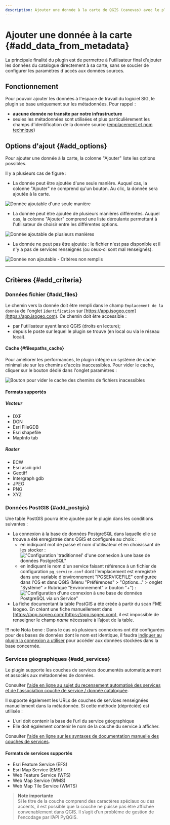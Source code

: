 ```yaml
---
description: Ajouter une donnée à la carte de QGIS (canevas) avec le plugin Isogeo
---
```


# Ajouter une donnée à la carte {#add_data_from_metadata}

La principale finalité du plugin est de permettre à l'utilisateur final d'ajouter les données du catalogue directement à sa carte, sans se soucier de configurer les paramètres d'accès aux données sources.

## Fonctionnement

Pour pouvoir ajouter les données à l'espace de travail du logiciel SIG, le plugin se base uniquement sur les métadonnées. Pour rappel :

* **aucune donnée ne transite par notre infrastructure**
* seules les métadonnées sont utilisées et plus particulièrement les champs d'identification de la donnée source ([emplacement et nom technique](https://help.isogeo.com/admin/fr/features/documentation/md_identification.html#emplacement--nom-de-la-donn%C3%A9e))

## Options d&apos;ajout {#add_options}

Pour ajouter une donnée à la carte, la colonne "Ajouter" liste les options possibles.

Il y a plusieurs cas de figure :

* La donnée peut être ajoutée d'une seule manière. Auquel cas, la colonne "Ajouter" ne comprend qu'un bouton. Au clic, la donnée sera ajoutée à la carte.

![Donn&eacute;e ajoutable d&apos;une seule mani&egrave;re](/assets/search_results_addOk_one_fr.png)

* La donnée peut être ajoutée de plusieurs manières différentes. Auquel cas, la colonne "Ajouter" comprend une liste déroulante permettant à l'utilisateur de choisir entre les différentes options.

![Donnée ajoutable de plusieurs manières](/assets/search_results_add_OK_multi_fr.png)

* La donnée ne peut pas être ajoutée : le fichier n'est pas disponible et il n'y a pas de services renseignés \(ou ceux-ci sont mal renseignés\).

![Donnée non ajoutable - Critères non remplis](/assets/search_results_addNot_fr.png)

---

## Critères {#add_criteria}

### Données fichier {#add_files}

Le chemin vers la donnée doit être rempli dans le champ `Emplacement de la donnée` de l'onglet `Identification` sur [https://app.isogeo.com](https://app.isogeo.com). Ce chemin doit être accessible :

* par l'utilisateur ayant lancé QGIS \(droits en lecture\);
* depuis le poste sur lequel le plugin se trouve \(en local ou via le réseau local\).

#### Cache {#filespaths_cache}

Pour améliorer les performances, le plugin intègre un système de cache minimaliste sur les chemins d'accès inaccessibles. Pour vider le cache, cliquer sur le bouton dédié dans l'onglet paramètres :

![Bouton pour vider le cache des chemins de fichiers inacessibles](/assets/settings_cache_trash_fr.png)

#### Formats supportés

##### Vecteur

* DXF
* DGN
* Esri FileGDB
* Esri shapefile
* MapInfo tab

##### Raster

* ECW
* Esri ascii grid
* Geotiff
* Intergraph gdb
* JPEG
* PNG
* XYZ

### Données PostGIS {#add_postgis}

Une table PostGIS pourra être ajoutée par le plugin dans les conditions suivantes :

* La connexion à la base de données PostgreSQL dans laquelle elle se trouve a été enregistrée dans QGIS et configurée au choix :
  * en indiquant mot de passe et nom d'utilisateur et en choisissant de les stocker :
  !["Configuration 'traditionnel' d'une connexion à une base de données PostgreSQL"](/assets/display_postgis_dbconnection_tradi.png)
  * en indiquant le nom d'un service faisant référence à un fichier de configuration `pg_service.conf` dont l'emplacement est enregistré dans une variable d'environnement "PGSERVICEFILE" configurée dans l'OS et dans QGIS (Menu "Préférences" > "Options..." > onglet "Système" > Rubrique "Environnement" > bouton "+") :
  !["Configuration d'une connexion à une base de données PostgreSQL via un Service"](/assets/display_postgis_dbconnection_service.png)
* La fiche documentant la table PostGIS a été créée à partir du scan FME Isogeo. En créant une fiche manuellement dans [https://app.isogeo.com](https://app.isogeo.com), il est impossible de renseigner le champ _name_ nécessaire à l’ajout de la table.

!!! note Nota bene : Dans le cas où plusieurs connexions ont été configurées pour des bases de données dont le nom est identique, il faudra [indiquer au plugin la connexion a utiliser](configuration.md#pgdb_connections) pour accéder aux données stockées dans la base concernée.
### Services géographiques {#add_services}

Le plugin supporte les couches de services documentés automatiquement et associés aux métadonnées de données.

Consulter [l'aide en ligne au sujet du recensement automatisé des services et de l'association couche de service / donnée cataloguée](https://help.isogeo.com/admin/fr/features/inventory/md_services/srv_intro.html).

Il supporte également les URLs de couches de services renseignées manuellement dans la métadonnée. Si cette méthode \(dépréciée\) est utilisée :

* L’url doit contenir la base de l’url du service géographique
* Elle doit également contenir le nom de la couche du service à afficher.

Consulter [l'aide en ligne sur les syntaxes de documentation manuelle des couches de services](https://help.isogeo.com/admin/fr/features/publish/webservices.html).

#### Formats de services supportés

* Esri Feature Service \(EFS\)
* Esri Map Service \(EMS\)
* Web Feature Service \(WFS\)
* Web Map Service \(WMS\)
* Web Map Tile Service \(WMTS\)

> **Note importante**  
> Si le titre de la couche comprend des caractères spéciaux ou des accents, il est possible que la couche ne puisse pas être affichée convenablement dans QGIS. Il s’agit d’un problème de gestion de l'encodage par l’API PyQGIS.
